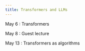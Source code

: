 ```yaml
---
title: Transformers and LLMs
---
```


May 6
: Transformers

May 8
: Guest lecture

May 13
: Transformers as algorithms
